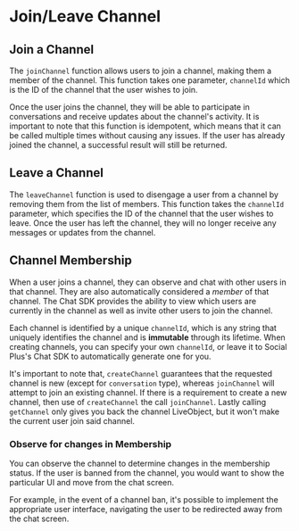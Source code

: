 # Join/Leave Channel

## Join a Channel

The `joinChannel` function allows users to join a channel, making them a member of the channel. This function takes one parameter, `channelId` which is the ID of the channel that the user wishes to join.

Once the user joins the channel, they will be able to participate in conversations and receive updates about the channel's activity. It is important to note that this function is idempotent, which means that it can be called multiple times without causing any issues. If the user has already joined the channel, a successful result will still be returned.



## Leave a Channel

The `leaveChannel` function is used to disengage a user from a channel by removing them from the list of members. This function takes the `channelId` parameter, which specifies the ID of the channel that the user wishes to leave. Once the user has left the channel, they will no longer receive any messages or updates from the channel.



## Channel Membership

When a user joins a channel, they can observe and chat with other users in that channel. They are also automatically considered a _member_ of that channel. The Chat SDK provides the ability to view which users are currently in the channel as well as invite other users to join the channel.

Each channel is identified by a unique `channelId`, which is any string that uniquely identifies the channel and is **immutable** through its lifetime. When creating channels, you can specify your own `channelId`, or leave it to Social Plus's Chat SDK to automatically generate one for you.

It's important to note that, `createChannel` guarantees that the requested channel is new (except for `conversation` type), whereas `joinChannel` will attempt to join an existing channel. If there is a requirement to create a new channel, then use of `createChannel` the call `joinChannel`. Lastly calling `getChannel` only gives you back the channel LiveObject, but it won't make the current user join said channel.

### Observe for changes in Membership

You can observe the channel to determine changes in the membership status. If the user is banned from the channel, you would want to show the particular UI and move from the chat screen.

For example, in the event of a channel ban, it's possible to implement the appropriate user interface, navigating the user to be redirected away from the chat screen.

